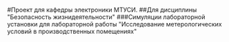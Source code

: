 #Проект для кафедры электроники МТУСИ.
##Для дисциплины "Безопасность жизнидеятельности"
###Симуляции лабораторной установки для лабораторной работы "Исследование метерологических условий в производственных помещениях"